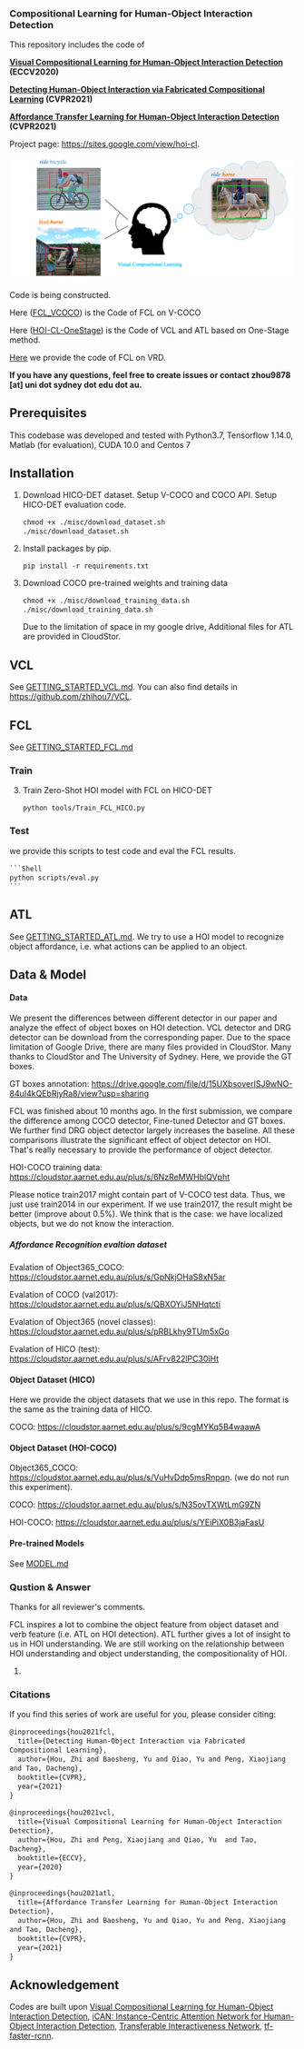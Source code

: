 ### Compositional Learning for Human-Object Interaction Detection

This repository includes the code of
 
 **[Visual Compositional Learning for Human-Object Interaction Detection](https://arxiv.org/abs/2007.12407) (ECCV2020)**
 
 **[Detecting Human-Object Interaction via Fabricated Compositional Learning](https://arxiv.org/abs/2103.08214) (CVPR2021)**

 **[Affordance Transfer Learning for Human-Object Interaction Detection](https://arxiv.org/abs/2104.02867) (CVPR2021)**

Project page: https://sites.google.com/view/hoi-cl.

![avatar](misc/imagine.png)


Code is being constructed.

Here ([FCL_VCOCO](https://github.com/zhihou7/FCL_VCOCO)) is the Code of FCL on V-COCO

Here ([HOI-CL-OneStage](https://github.com/zhihou7/HOI-CL-OneStage)) is the Code of VCL and ATL based on One-Stage method.

[Here](https://unisydneyedu-my.sharepoint.com/:u:/g/personal/zhou9878_uni_sydney_edu_au/EXOYJZ1N_phJlFW0nTgnABgBuyghLGqVE8C2t5EfiV--xA?e=cXM24T) we provide the code of FCL on VRD.


**If you have any questions, feel free to create issues or contact zhou9878 [at] uni dot sydney dot edu dot au.**


## Prerequisites

This codebase was developed and tested with Python3.7, Tensorflow 1.14.0, Matlab (for evaluation), CUDA 10.0 and Centos 7


## Installation

1. Download HICO-DET dataset. Setup V-COCO and COCO API. Setup HICO-DET evaluation code.
    ```Shell
    chmod +x ./misc/download_dataset.sh 
    ./misc/download_dataset.sh 
    ```

2. Install packages by pip.

    ```
    pip install -r requirements.txt
    ```
   
3. Download COCO pre-trained weights and training data
    ```Shell
    chmod +x ./misc/download_training_data.sh 
    ./misc/download_training_data.sh
    ```
   
   Due to the limitation of space in my google drive, Additional files for ATL are provided in CloudStor.
   

## VCL
See [GETTING_STARTED_VCL.md](GETTING_STARTED_VCL.md). You can also find details in https://github.com/zhihou7/VCL.

## FCL

See [GETTING_STARTED_FCL.md](GETTING_STARTED_FCL.md)
### Train

3. Train Zero-Shot HOI model with FCL on HICO-DET
    ```Shell
    python tools/Train_FCL_HICO.py
    ```
    
### Test

we provide this scripts to test code and eval the FCL results.

    ```Shell
    python scripts/eval.py
    ```

## ATL

See [GETTING_STARTED_ATL.md](GETTING_STARTED_ATL.md). We try to use a HOI model to recognize object affordance, i.e. what actions can be applied to an object.

## Data & Model
#### Data
We present the differences between different detector in our paper and analyze the effect of object boxes on HOI detection. VCL detector and DRG detector can be download from the corresponding paper. Due to the space limitation of Google Drive, there are many files provided in CloudStor. Many thanks to CloudStor and The University of Sydney.
Here, we provide the GT boxes.

GT boxes annotation: https://drive.google.com/file/d/15UXbsoverISJ9wNO-84uI4kQEbRjyRa8/view?usp=sharing

FCL was finished about 10 months ago. In the first submission, we compare the difference among COCO detector, Fine-tuned Detector and GT boxes. We further find DRG object detector largely increases the baseline. 
All these comparisons illustrate the significant effect of object detector on HOI. That's really necessary to provide the performance of object detector.

HOI-COCO training data: https://cloudstor.aarnet.edu.au/plus/s/6NzReMWHblQVpht

Please notice train2017 might contain part of V-COCO test data. Thus, we just use train2014 in our experiment. If we use train2017, the result might be better (improve about 0.5%). We think that is the case: we have localized objects, but we do not know the interaction. 

##### Affordance Recognition evaltion dataset

Evalation of Object365_COCO: https://cloudstor.aarnet.edu.au/plus/s/GpNkjOHaS8xN5ar

Evalation of COCO (val2017): https://cloudstor.aarnet.edu.au/plus/s/QBXOYiJ5NHqtcti

Evalation of Object365 (novel classes): https://cloudstor.aarnet.edu.au/plus/s/pRBLkhy9TUm5xGo

Evalation of HICO (test): https://cloudstor.aarnet.edu.au/plus/s/AFrv822lPC30iHt



#### Object Dataset (HICO)
Here we provide the object datasets that we use in this repo. The format is the same as the training data of HICO.

COCO: https://cloudstor.aarnet.edu.au/plus/s/9cgMYKq5B4waawA

#### Object Dataset (HOI-COCO)
Object365_COCO: https://cloudstor.aarnet.edu.au/plus/s/VuHvDdp5msRnpqn. (we do not run this experiment).

COCO: https://cloudstor.aarnet.edu.au/plus/s/N35ovTXWtLmG9ZN

HOI-COCO: https://cloudstor.aarnet.edu.au/plus/s/YEiPiX0B3jaFasU

#### Pre-trained Models
See [MODEL.md](MODEL.md)

### Qustion & Answer
Thanks for all reviewer's comments. 

FCL inspires a lot to combine the object feature from object dataset and verb feature (i.e. ATL on HOI detection). ATL further gives a lot of insight to us in HOI understanding. We are still working on the relationship between HOI understanding and object understanding, the compositionality of HOI. 

1. 

### Citations
If you find this series of work are useful for you, please consider citing:

```
@inproceedings{hou2021fcl,
  title={Detecting Human-Object Interaction via Fabricated Compositional Learning},
  author={Hou, Zhi and Baosheng, Yu and Qiao, Yu and Peng, Xiaojiang and Tao, Dacheng},
  booktitle={CVPR},
  year={2021}
}
```

```
@inproceedings{hou2021vcl,
  title={Visual Compositional Learning for Human-Object Interaction Detection},
  author={Hou, Zhi and Peng, Xiaojiang and Qiao, Yu  and Tao, Dacheng},
  booktitle={ECCV},
  year={2020}
}
```

```
@inproceedings{hou2021atl,
  title={Affordance Transfer Learning for Human-Object Interaction Detection},
  author={Hou, Zhi and Baosheng, Yu and Qiao, Yu and Peng, Xiaojiang and Tao, Dacheng},
  booktitle={CVPR},
  year={2021}
}
```



## Acknowledgement
Codes are built upon [Visual Compositional Learning for Human-Object Interaction Detection](https://arxiv.org/abs/2007.12407), [iCAN: Instance-Centric Attention Network 
for Human-Object Interaction Detection](https://arxiv.org/abs/1808.10437), [Transferable Interactiveness Network](https://arxiv.org/abs/1811.08264), [tf-faster-rcnn](https://github.com/endernewton/tf-faster-rcnn).
